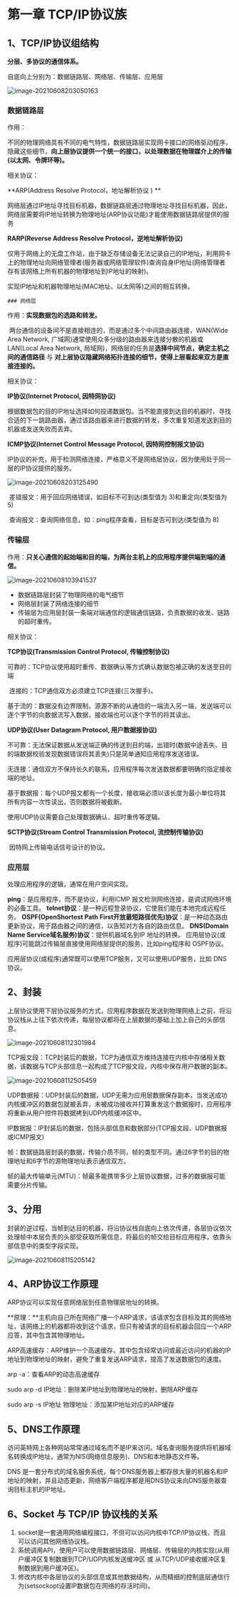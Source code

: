 # 第一章 TCP/IP协议族
## 1、TCP/IP协议组结构

**分层、多协议的通信体系。**

自底向上分别为：数据链路层、网络层、传输层、应用层

![image-20210608203050163](.\Pic\01.png)

### 数据链路层

作用：

​	不同的物理网络具有不同的电气特性，数据链路层实现网卡接口的网络驱动程序，隐藏这些细节，**向上层协议提供一个统一的接口，以处理数据在物理媒介上的传输(以太网、令牌环等)。**

相关协议：

**ARP(Address Resolve Protocol，地址解析协议 ) **

​	网络层通过IP地址寻找目标机器，数据链路层通过物理地址寻找目标机器，因此，网络层需要将IP地址转换为物理地址(ARP协议功能)才能使用数据链路层提供的服务

**RARP(Reverse Address Resolve Protocol，逆地址解析协议)**

​	仅用于网络上的无盘工作站，由于缺乏存储设备无法记录自己的IP地址，利用网卡上的物理地址向网络管理者(服务器或网络管理软件)查询自身IP地址(网络管理者存有该网络上所有机器的物理地址到IP地址的映射)。

实现IP地址和机器物理地址(MAC地址、以太网等)之间的相互转换。

	### 网络层

作用：**实现数据包的选路和转发。**

​	两台通信的设备间不是直接相连的，而是通过多个中间路由器连接，WAN(Wide Area Network, 广域网)通常使用众多分级的路由器来连接分散的机器或LAN(Local Area Network, 局域网)，网络层的任务是**选择中间节点，确定主机之间的通信路径** 与 **对上层协议隐藏网络拓扑连接的细节，使得上层看起来双方是直接连接的。**

相关协议：

**IP协议(Internet Protocol, 因特网协议)**

​	根据数据包的目的IP地址选择如何投递数据包。当不能直接到达目的机器时，寻找合适的下一跳路由器，通过该路由器来进行数据的转发，多次重复知道发送到目的机器或发送失败而丢弃。

**ICMP协议(Internet Control Message Protocol, 因特网控制报文协议)**

​	IP协议的补充，用于检测网络连接，严格意义不是网络层协议，因为使用处于同一层的IP协议提供的服务。

![image-20210608203125490](.\Pic\02.png)

​	差错报文：用于回应网络错误，如目标不可到达(类型值为 3)和重定向(类型值为 5)

​	查询报文：查询网络信息，如：ping程序查看，目标是否可到达(类型值为 8)

### 传输层

作用：**只关心通信的起始端和目的端，为两台主机上的应用程序提供端到端的通信。**

![image-20210608103941537](.\Pic\03.png)

* 数据链路层封装了物理网络的电气细节
* 网络层封装了网络连接的细节
* 传输层为应用层封装一条端对端通信的逻辑通信链路，负责数据的收发、链路的超时重传。

相关协议：

**TCP协议(Transmission Control Protocol, 传输控制协议)**

​	可靠的：TCP协议使用超时重传、数据确认等方式确认数据包被正确的发送至目的端

​	连接的：TCP通信双方必须建立TCP连接(三次握手)。

​	基于流的：数据没有边界限制，源源不断的从通信的一端流入另一端，发送端可以逐个字节的向数据流写入数据，接收端也可以逐个字节的将其读出。

**UDP协议(User Datagram Protocol, 用户数据报协议)**

​	不可靠：无法保证数据从发送端正确的传送到目的端，出错时(数据中途丢失、目的端数据校验发现数据错误将其丢失)只是简单通知应用程序发送错误。

​	无连接：通信双方不保持长久的联系，应用程序每次发送数据都要明确的指定接收端的地址。

​	基于数据报：每个UDP报文都有一个长度，接收端必须以该长度为最小单位将其所有内容一次性读出，否则数据将被截断。

使用UDP协议需要自己处理数据确认、超时重传等逻辑。

**SCTP协议(Stream Control Transmission Protocol, 流控制传输协议)**

​	因特网上传输电话信号设计的协议。

### 应用层

处理应用程序的逻辑，通常在用户空间实现。

**ping**：是应用程序，而不是协议，利用ICMP 报文检测网络连接，是调试网络环境的必备工具。
**telnet协议**：是一种远程登录协议，它使我们能在本地完成远程任务。
**OSPF(OpenShortest Path First开放最短路径优先)协议**：是一种动态路由更新协议，用于路由器之间的通信，以告知对方各自的路由信息。
 **DNS(Domain Name Service域名服务)协议**：提供机器域名到IP 地址的转换。
应用层协议(或程序)可能跳过传输层直接使用网络层提供的服务，比如ping程序和 OSPF协议。

应用层协议(或程序)通常既可以使用TCP服务，又可以使用UDP服务，比如 DNS协议。

## 2、封装

上层协议使用下层协议服务的方式，应用程序数据在发送到物理网络上之前，将沿协议栈从上往下依次传递，每层协议都将在上层数据的基础上加上自己的头部信息。

![image-20210608112301984](.\Pic\04.png)

TCP报文段：TCP封装后的数据，TCP为通信双方维持连接在内核中存储相关数据，该数据与TCP头部信息一起构成了TCP报文段，内核中保存用户数据的副本。

![image-20210608112505459](.\Pic\05.png)

UDP数据报：UDP封装后的数据，UDP无需为应用层数据保存副本，当发送成功内核缓冲区的数据包就被丢弃，未被成功接收并打算重发这个数据报时，应用程序将重新从用户控件将数据拷到UDP内核缓冲区中。

IP数据报：IP封装后的数据，包括头部信息和数据部分(TCP报文段、UDP数据报或ICMP报文)

帧：数据链路层封装的数据，传输介质不同，帧的类型不同。通过6字节的目的物理地址和6字节的源物理地址表示通信双方。

帧的最大传输单元(MTU)：帧最多能携带多少上层协议数据，过多的数据报可能需要分片传输。

## 3、分用

封装的逆过程，当帧到达目的机器，将沿协议栈自底向上依次传递，各层协议依次处理帧中本层负责的头部受获取所需信息，将最后的帧交给目标应用程序。依靠头部信息中的类型字段实现。

![image-20210608115205142](.\Pic\06.png)

## 4、ARP协议工作原理

ARP协议可以实现任意网络层到任意物理层地址的转换。

**原理：**主机向自己所在网络广播一个ARP请求，该请求包含目标及其的网络地址，该网络上的机器都将收到这个请求，但只有被请求的目标机器会回应一个ARP应答，其中包含其物理地址。

ARP高速缓存：ARP维护一个高速缓存，其中包含经常访问或最近访问的机器的IP地址到物理地址的映射，避免了重复发送ARP请求，提高了发送数据包的速度。

arp -a：查看ARP的动态高速缓存

sudo arp -d IP地址：删除某IP地址到物理地址的映射，删除ARP缓存

sudo arp -s IP地址	物理地址：添加某IP地址对应的ARP缓存

## 5、DNS工作原理

访问英特网上各种网站常常通过域名而不是IP来访问。域名查询服务提供将机器域名转换成IP地址，通常为NIS(网络信息服务)、DNS和本地静态文件等。

DNS 是一套分布式的域名服务系统，每个DNS服务器上都存放大量的机器名和IP地址的映射，并且动态更新，网络客户端程序都是用DNS协议来向DNS服务器查询目标主机的IP地址。

## 6、Socket 与 TCP/IP 协议栈的关系

1. socket是一套通用网络编程接口，不但可以访问内核中TCP/IP协议栈，而且可以访问其他网络协议栈。
2. 系统调用API，使用户可以使用数据链路层、网络层、传输层的内核实现(从用户缓冲区复制数据到TCP/UDP内核发送缓冲区 或 从TCP/UDP接收缓冲区复制数据到用户缓冲区)。
3. 修改内核中各层协议的头部信息或其他数据结构，从而精细的控制底层通信行为(setsockopt设置IP数据包在网络的存活时间)。

